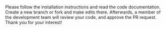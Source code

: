 Please follow the installation instructions and read the code documentation. Create a new branch or fork and make edits there. Afterwards, a member of the development team will review your code, and approve the PR request. Thank you for your interest!
